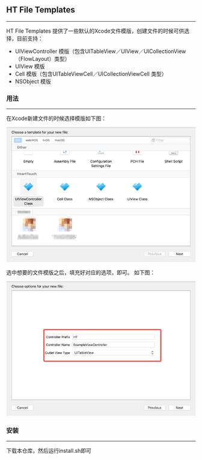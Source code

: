 ## HT File Templates
---

HT File Templates 提供了一些默认的Xcode文件模版，创建文件的时候可供选择，目前支持：

* UIViewController 模版（包含UITableView／UIView／UICollectionView（FlowLayout）类型）
* UIView 模版
* Cell 模版（包含UITableViewCell／UICollectionViewCell 类型）
* NSObject 模版


### 用法
---
在Xcode新建文件的时候选择模版如下图：

![image](resources/pic1.png)

选中想要的文件模版之后，填充好对应的选项，即可。 如下图：

![image](resources/pic2.png)


### 安装
---

下载本仓库，然后运行install.sh即可